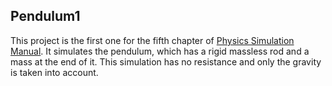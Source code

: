 ## Pendulum1
This project is the first one for the fifth chapter of [Physics Simulation Manual](https://physics.weber.edu/schroeder/javacourse/javamanual.pdf).
It simulates the pendulum, which has a rigid massless rod and a mass at the end of it. This simulation has no resistance
and only the gravity is taken into account.